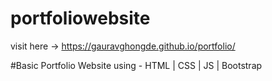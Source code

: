 # portfoliowebsite
visit here -> https://gauravghongde.github.io/portfolio/

#Basic Portfolio Website using -  HTML | CSS | JS | Bootstrap
